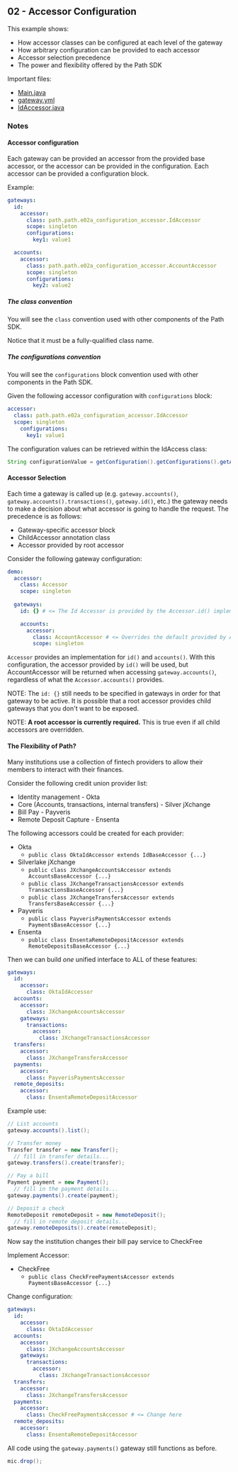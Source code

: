 ## 02 - Accessor Configuration

This example shows:

* How accessor classes can be configured at each level of the gateway
* How arbitrary configuration can be provided to each accessor
* Accessor selection precedence
* The power and flexibility offered by the Path SDK

Important files:

* [Main.java](./Main.java)
* [gateway.yml](./gateway.yml)
* [IdAccessor.java](./IdAccessor.java)

### Notes

#### Accessor configuration

Each gateway can be provided an accessor from the provided base accessor, or the accessor can be provided in the configuration. Each accessor can be provided a configuration block.

Example:

```yaml
gateways:
  id:
    accessor:
      class: path.path.e02a_configuration_accessor.IdAccessor
      scope: singleton
      configurations:
        key1: value1

  accounts:
    accessor:
      class: path.path.e02a_configuration_accessor.AccountAccessor
      scope: singleton
      configurations:
        key2: value2
```

##### The class convention

You will see the `class` convention used with other components of the Path SDK. 

Notice that it must be a fully-qualified class name. 

##### The configurations convention

You will see the `configurations` block convention used with other components in the Path SDK.

Given the following accessor configuration with `configurations` block:

```yaml
accessor:
  class: path.path.e02a_configuration_accessor.IdAccessor
  scope: singleton
    configurations:
      key1: value1
```

The configuration values can be retrieved within the IdAccess class:

```java
String configurationValue = getConfiguration().getConfigurations().getAsString("key1");
```

#### Accessor Selection

Each time a gateway is called up (e.g. `gateway.accounts()`, `gateway.accounts().transactions()`, `gateway.id()`, etc.) the gateway needs to make a decision about what accessor is going to handle the request. The precedence is as follows:

* Gateway-specific accessor block
* ChildAccessor annotation class
* Accessor provided by root accessor

Consider the following gateway configuration:

```yaml
demo:
  accessor:
    class: Accessor
    scope: singleton
    
  gateways:
    id: {} # <= The Id Accessor is provided by the Accessor.id() implementation 

    accounts:
      accessor:
        class: AccountAccessor # <= Overrides the default provided by Accessor
        scope: singleton
```

`Accessor` provides an implementation for `id()` and `accounts()`. With this configuration, the accessor provided by `id()` will be used, but AccountAccessor will be returned when accessing `gateway.accounts()`, regardless of what the `Accessor.accounts()` provides. 

NOTE: The `id: {}` still needs to be specified in gateways in order for that gateway to be active. It is possible that a root accessor provides child gateways that you don't want to be exposed.

NOTE: __A root accessor is currently required.__ This is true even if all child accessors are overridden.

#### The Flexibility of Path?

Many institutions use a collection of fintech providers to allow their members to interact with their finances.

Consider the following credit union provider list:

* Identity management - Okta
* Core (Accounts, transactions, internal transfers) - Silver jXchange
* Bill Pay - Payveris
* Remote Deposit Capture - Ensenta

The following accessors could be created for each provider:

* Okta
  * `public class OktaIdAccessor extends IdBaseAccessor {...}`
* Silverlake jXchange
  * `public class JXchangeAccountsAccessor extends AccountsBaseAccessor {...}`
  * `public class JXchangeTransactionsAccessor extends TransactionsBaseAccessor {...}`
  * `public class JXchangeTransfersAccessor extends TransfersBaseAccessor {...}`
* Payveris
  * `public class PayverisPaymentsAccessor extends PaymentsBaseAccessor {...}`
* Ensenta
  * `public class EnsentaRemoteDepositAccessor extends RemoteDepositsBaseAccessor {...}`
  
Then we can build _one_ unified interface to ALL of these features:

```yaml
gateways:
  id:
    accessor:
      class: OktaIdAccessor
  accounts:
    accessor:
      class: JXchangeAccountsAccessor
    gateways:
      transactions:
        accessor:
          class: JXchangeTransactionsAccessor
  transfers:
    accessor:
      class: JXchangeTransfersAccessor
  payments:
    accessor:
      class: PayverisPaymentsAccessor
  remote_deposits:
    accessor:
      class: EnsentaRemoteDepositAccessor    
```

Example use:

```java
// List accounts
gateway.accounts().list();

// Transfer money
Transfer transfer = new Transfer();
  // fill in transfer details...
gateway.transfers().create(transfer);

// Pay a bill
Payment payment = new Payment();
  // fill in the payment details...
gateway.payments().create(payment);

// Deposit a check
RemoteDeposit remoteDeposit = new RemoteDeposit();
  // fill in remote deposit details...
gateway.remoteDeposits().create(remoteDeposit);
```

Now say the institution changes their bill pay service to CheckFree

Implement Accessor:

* CheckFree
  * `public class CheckFreePaymentsAccessor extends PaymentsBaseAccessor {...}`

Change configuration:

```yaml
gateways:
  id:
    accessor:
      class: OktaIdAccessor
  accounts:
    accessor:
      class: JXchangeAccountsAccessor
    gateways:
      transactions:
        accessor:
          class: JXchangeTransactionsAccessor
  transfers:
    accessor:
      class: JXchangeTransfersAccessor
  payments:
    accessor:
      class: CheckFreePaymentsAccessor # <= Change here
  remote_deposits:
    accessor:
      class: EnsentaRemoteDepositAccessor    
```

All code using the `gateway.payments()` gateway still functions as before.

```java
mic.drop();
```
